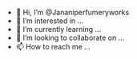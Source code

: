 - 👋 Hi, I’m @Jananiperfumeryworks
- 👀 I’m interested in ...
- 🌱 I’m currently learning ...
- 💞️ I’m looking to collaborate on ...
- 📫 How to reach me ...

<!---
Jananiperfumeryworks/Jananiperfumeryworks is a ✨ special ✨ repository because its `README.md` (this file) appears on your GitHub profile.
You can click the Preview link to take a look at your changes.
--->
